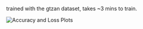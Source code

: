 trained with the gtzan dataset, takes ~3 mins to train. 

![Accuracy and Loss Plots](https://raw.githubusercontent.com/ozlucinar/genre_classifier/main/images/accuracy_loss_plot.png)
